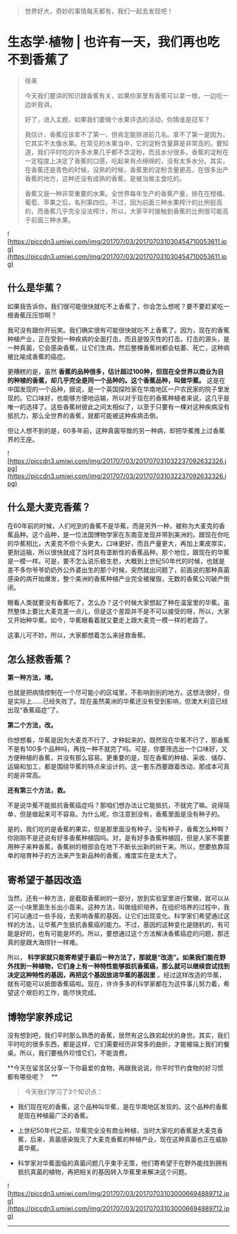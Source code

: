 > 世界好大，奇妙的事情每天都有，我们一起去发现吧！

# 生态学·植物 | 也许有一天，我们再也吃不到香蕉了

> 徐来
> 
> 今天我们要讲的知识跟香蕉有关，如果你家里有香蕉可以拿一根，一边吃一边听我讲。
> 
> 好了，进入主题，如果我们要做个水果评选的活动，你猜谁是冠军？
> 
> 我估计，香蕉应该拿不了第一，但肯定能排进前几名。拿不了第一是因为，它其实不太像水果。在常见的水果当中，它的淀粉含量算是非常高的。要知道，我们平时吃的许多水果几乎都不含淀粉，而且水分很多。香蕉的淀粉在一定程度上决定了香蕉的口感，吃起来有点绵绵的，没有太多水分。其实， 在香蕉还是青色的时候，没熟的时候，香蕉里的淀粉含量更高，在很多出产香蕉的地方，这种还没有成熟的香蕉，是被当做主食吃的。
> 
> 香蕉又是一种非常重要的水果。全世界每年生产的香蕉产量，排在在柑橘、葡萄、苹果之后，名列第四位。不过，因为前面三种水果榨汁的比例挺高的，而香蕉几乎完全没法榨汁，所以，大家平时接触到香蕉的比例很可能高于前面三种水果。    

![https://piccdn3.umiwi.com/img/201707/03/201707031030454710053611.jpg](https://piccdn3.umiwi.com/img/201707/03/201707031030454710053611.jpg)

## 什么是华蕉？

如果我告诉你，我们很可能很快就吃不上香蕉了，你会怎么想呢？要不要赶紧吃一根香蕉压压惊啊？

我可没有跟你开玩笑。我们确实很有可能很快就吃不上香蕉了。因为，现在的香蕉种植产业，正在受到一种疾病的全面打击，而且是毁灭性的打击。打击的源头，是一种真菌，它会感染香蕉，让它们生病，然后整棵香蕉树都会枯萎、死亡，这种病被比喻成香蕉的癌症。

更糟糕的是，虽然 **香蕉的品种很多，估计超过100种，但现在全世界以商业为目的种植的香蕉，却几乎完全是同一个品种的。这个香蕉品种，叫做华蕉。** 这是在中国发现的一个品种，据说，是一个英国探险家在华南地区一户农民家的院子里发现的。它口味好，也能够方便地运输，所以对于现在的香蕉种植者来说，这几乎是唯一的选择了。这些香蕉树彼此之间太相似了，以至于只要有一棵对这种疾病没有抵抗力，那么全世界的香蕉，就都可能被这种疾病击倒。

但让人想不到的是，60多年前，这种真菌导致的另一种病，却把华蕉推上过香蕉界的王座。

![https://piccdn3.umiwi.com/img/201707/03/201707031032237092632326.jpg](https://piccdn3.umiwi.com/img/201707/03/201707031032237092632326.jpg)

## 什么是大麦克香蕉？

在60年前的时候，人们吃到的香蕉不是华蕉，而是另外一种，被称为大麦克的香蕉品种。这个品种，是一位法国博物学家在东南亚发现并带到美洲的。跟现在你吃的华蕉相比，大麦克不但个头更大，口味更好，而且产量更大，再加上果皮厚实，更耐运输，所以很快就成了当时具有垄断性的香蕉品种。那个地位，跟现在的华蕉是一模一样。可是，要不怎么说乐极生悲，大概到上世纪50年代的时候，也就是差不多你爷爷奶奶外公外婆出生的那个时候，突然就出问题了，前面说的那种真菌感染的病开始爆发，整个美洲的香蕉种植产业完全被摧毁，无数的香蕉公司破产倒闭。

眼看人类就要没有香蕉吃了，怎么办？这个时候大家想起了种在温室里的华蕉。虽然整体上要比大麦克差一点儿，但是这个差距并不是不可以接受的呀，所以，大家又开始种华蕉。如今，华蕉眼看着就又要走上跟大麦克一模一样的老路了。

这事儿可不妙。所以，大家都想着怎么来拯救香蕉。

## 怎么拯救香蕉？

 **第一种方法，堵。**

也就是把病情控制在一个尽可能小的区域里，不影响到别的地方。这想法很好，但是实际上……已经失败了。现在虽然美洲的华蕉还没有受到影响，但澳大利亚已经出现“香蕉癌症”了。

 **第二个方法，改。**

你想想看，华蕉是因为大麦克不行了，才种起来的，既然现在华蕉不行了，那香蕉不是有100多个品种吗，再找一种不就完了吗。可是，你要筛选出一个口味好，又方便种植的香蕉，并没有那么容易。更重要的是，现在香蕉的种植、采收、储存、运输和加工，都是围绕华蕉的特点来设计的。这一套东西要跟着改动，那成本可真的是非常高。  

 **还有第三个方法，救。**

不是说华蕉不能抵抗香蕉癌症吗？那咱们想办法让它能抵抗，不就完了嘛。说得简单，但是做起来可不容易。为什么呢，你注意到没有，香蕉里面是没有种子的。

是的，我们吃的是香蕉的果实，但是那里面没有种子。没有种子，香蕉怎么种啊？你刚刚不是还说有好多香蕉种植园吗。对，是有好多香蕉种植园，但是人家不需要用种子来种香蕉，香蕉树的根部会在地下不断长出新的树干来。所以，想要依靠简单的培育种子的方法来产生新品种的香蕉，难度实在是太大了。  

## 寄希望于基因改造

当然，还有一种方法，是截取香蕉树的一部分，放到实验室里进行繁殖，就可以从这一小块里面生长出小苗来。这种方法，叫做组织培养。在组织培养的过程中，我们可以通过一些手段，去影响香蕉的基因，让它们出现变化。科学家们希望通过这样的方法，让华蕉产生抵抗香蕉癌的能力。不过，基因的这种变化是随机的，有可能是好的，也有可能是坏的。所以，要想通过这个方法解决香蕉癌症的问题，那还真的是跟大海捞针一样难。

所以， **科学家就只能寄希望于最后一种方法了，那就是“改造”。如果我们能在野外找到一种植物，它们身上有一种特性能够抵抗香蕉癌，那么就可以继续尝试找到决定这种特性的基因，再把这个基因放进华蕉的基因里** 。经过这样改造的华蕉，就有可能可以抵御香蕉癌啦。现在，许许多多的科学家都在为这件事儿努力着，希望这个艰巨的工作，能尽快完成。    

## 博物学家养成记

没有想到吧，我们平时那么熟悉的香蕉，居然有这么跌宕起伏的身世。其实，我们平时吃的很多东西，都是这样，它们需要经历非常多的曲折，才能被端上我们的餐桌。所以，我们要格外珍惜它们，不能浪费。

 **今天在留言区分享一下你最爱的食物，再跟我说说，你平时节约食物的好习惯都有哪些呢？    **

> 今天我们学习了3个知识点：

* 我们现在吃的香蕉，这个品种叫华蕉，是在华南地区发现的。这个品种的香蕉是现在种植最广泛的香蕉。

* 上世纪50年代之前，华蕉完全没有商业种植，当时大家吃的香蕉是大麦克香蕉，后来，真菌感染毁灭了大麦克香蕉的种植产业，现在这种真菌也正在威胁着华蕉。

* 科学家对华蕉面临的真菌问题几乎束手无策，他们寄希望于在野外能找到拥有抵抗真菌的植物，再把相关的基因转入华蕉里来解决这个问题。

![https://piccdn3.umiwi.com/img/201707/03/201707031030006694889712.jpg](https://piccdn3.umiwi.com/img/201707/03/201707031030006694889712.jpg)

---
